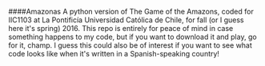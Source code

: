 ####Amazonas
A python version of The Game of the Amazons, coded for IIC1103 at La Pontificía Universidad Católica de Chile, for fall (or I guess here it's spring) 2016.
This repo is entirely for peace of mind in case something happens to my code, but if you want to download it and play, go for it, champ.
I guess this could also be of interest if you want to see what code looks like when it's written in a Spanish-speaking country!
